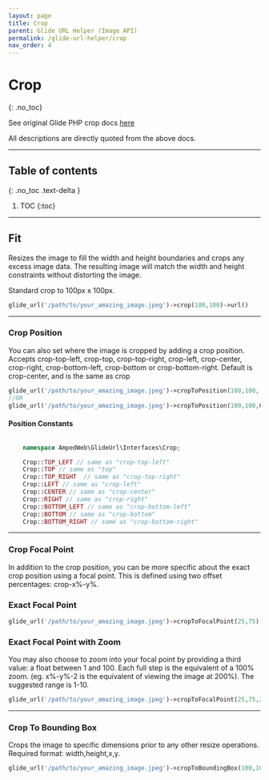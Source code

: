 ```yaml
---
layout: page
title: Crop
parent: Glide URL Helper (Image API)
permalink: /glide-url-helper/crop
nav_order: 4
---
```


# Crop

{: .no_toc}

See original Glide PHP crop docs [here](https://glide.thephpleague.com/2.0/api/crop/)

All descriptions are directly quoted from the above docs.

---------------------

## Table of contents
{: .no_toc .text-delta }

1. TOC
{:toc}
---

## Fit

Resizes the image to fill the width and height boundaries and crops any excess image data. The resulting image will
match the width and height constraints without distorting the image.

Standard crop to 100px x 100px.

```php 
glide_url('/path/to/your_amazing_image.jpeg')->crop(100,100)->url()
```

----------------------

### Crop Position

You can also set where the image is cropped by adding a crop position. Accepts crop-top-left, crop-top, crop-top-right,
crop-left, crop-center, crop-right, crop-bottom-left, crop-bottom or crop-bottom-right. Default is crop-center, and is
the same as crop

```php 
glide_url('/path/to/your_amazing_image.jpeg')->cropToPosition(100,100,'crop-top-left')->url()
//OR
glide_url('/path/to/your_amazing_image.jpeg')->cropToPosition(100,100,Crop::TOP_LEFT)->url()
```

#### Position Constants

```php

    namespace AmpedWeb\GlideUrl\Interfaces\Crop;

    Crop::TOP_LEFT // same as "crop-top-left"
    Crop::TOP // same as "top"
    Crop::TOP_RIGHT  // same as "crop-top-right"
    Crop::LEFT // same as "crop-left"
    Crop::CENTER // same as "crop-center"
    Crop::RIGHT // same as "crop-right"
    Crop::BOTTOM_LEFT // same as "crop-bottom-left"
    Crop::BOTTOM // same as "crop-bottom"
    Crop::BOTTOM_RIGHT // same as "crop-bottom-right"
```

----------------------

### Crop Focal Point

In addition to the crop position, you can be more specific about the exact crop position using a focal point. This is
defined using two offset percentages: crop-x%-y%.

### Exact Focal Point

```php 
glide_url('/path/to/your_amazing_image.jpeg')->cropToFocalPoint(25,75)->url()
```

### Exact Focal Point with Zoom

You may also choose to zoom into your focal point by providing a third value: a float between 1 and 100. Each full step
is the equivalent of a 100% zoom. (eg. x%-y%-2 is the equivalent of viewing the image at 200%). The suggested range is
1-10.

```php 
glide_url('/path/to/your_amazing_image.jpeg')->cropToFocalPoint(25,75,2)->url()
```

----------------------

### Crop To Bounding Box

Crops the image to specific dimensions prior to any other resize operations. Required format: width,height,x,y.

```php 
glide_url('/path/to/your_amazing_image.jpeg')->cropToBoundingBox(100,100,915,155)->url()
```